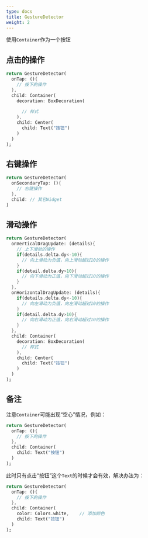 ```yaml
---
type: docs
title: GestureDetector
weight: 2
---
```



使用`Container`作为一个按钮

## 点击的操作

```dart
return GestureDetector(
  onTap: (){
    // 按下的操作
  },
  child: Container(
    decoration: BoxDecoration(
      
      // 样式
    ),
    child: Center(
      child: Text("按钮")
    )
  )
);
```

## 右键操作

```dart
return GestureDetector(
  onSecondaryTap: (){
    // 右键操作
  },
  child: // 其它Widget
)
```

## 滑动操作

```dart
return GestureDetector(
  onVerticalDragUpdate: (details){
    // 上下滑动的操作
    if(details.delta.dy<-10){
      // 向上滑动为负值，向上滑动超过10的操作
    }
    if(detail.delta.dy>10){
      // 向下滑动为正值，向下滑动超过10的操作
    }
  },
  onHorizontalDragUpdate: (details){
    if(details.delta.dy<-10){
      // 向左滑动为负值，向左滑动超过10的操作
    }
    if(detail.delta.dy>10){
      // 向右滑动为正值，向右滑动超过10的操作
    }
  },
  child: Container(
    decoration: BoxDecoration(
      // 样式
    ),
    child: Center(
      child: Text("按钮")
    )
  )
);
```

## 备注

注意`Container`可能出现“空心”情况，例如：

```dart
return GestureDetector(
  onTap: (){
    // 按下的操作
  },
  child: Container(
    child: Text("按钮")
  )
);
```

此时只有点击“按钮”这个`Text`的时候才会有效，解决办法为：

```dart
return GestureDetector(
  onTap: (){
    // 按下的操作
  },
  child: Container(
    color: Colors.white,	// 添加颜色
    child: Text("按钮")
  )
);
```

